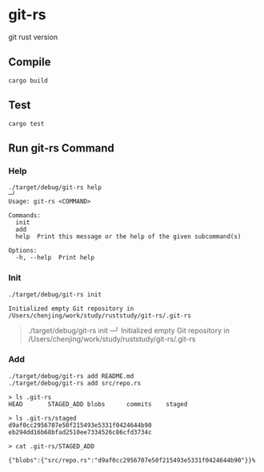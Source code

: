 # git-rs
git rust version

## Compile

```
cargo build
```

## Test

```
cargo test
```

## Run git-rs Command
### Help
```
./target/debug/git-rs help                                                                                                                                                   ─╯
Usage: git-rs <COMMAND>

Commands:
  init
  add
  help  Print this message or the help of the given subcommand(s)

Options:
  -h, --help  Print help
```

### Init

```
./target/debug/git-rs init  

Initialized empty Git repository in /Users/chenjing/work/study/ruststudy/git-rs/.git-rs
```

> ./target/debug/git-rs init                                                                                                                                                   ─╯
Initialized empty Git repository in /Users/chenjing/work/study/ruststudy/git-rs/.git-rs

### Add
```
./target/debug/git-rs add README.md                                                                                                           
./target/debug/git-rs add src/repo.rs    
```

```
> ls .git-rs  
HEAD       STAGED_ADD blobs      commits    staged

> ls .git-rs/staged
d9af0cc2956707e50f215493e5331f0424644b90 eb294dd16b68bfad2510ee7334526c86cfd3734c

> cat .git-rs/STAGED_ADD

{"blobs":{"src/repo.rs":"d9af0cc2956707e50f215493e5331f0424644b90"}}%

```

